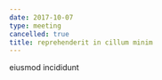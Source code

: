 ```yaml
---
date: 2017-10-07
type: meeting
cancelled: true
title: reprehenderit in cillum minim
---
```

eiusmod incididunt